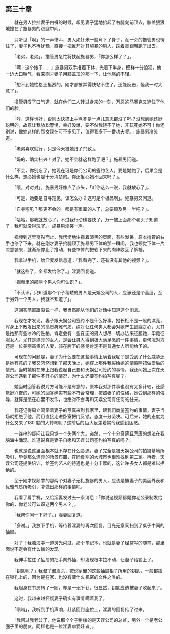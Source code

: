 ## 第三十章

　　就在男人拉扯妻子内裤的时候，却见妻子猛地抬起了右腿向前顶去，膝盖狠狠地撞在了施暴男的双腿中间。

　　只听见「啊」的一声惨叫，男人如虾米一般弯下了身子，而一旁的撸管男也愣住了，妻子也不再犹豫，直接一把推开对其施暴的男人，踩着高跟鞋跑了出去。

　　「老弟，老弟」。撸管男急忙将扶起施暴男，「你怎么样了？」。

　　「啊！这个婊子……」施暴男双手捂着下体，光着下半身，模样十分狼狈，他一边大口喘气，看来刚才妻子用膝盖顶的那一下，让他痛的不轻。

　　「想不到她性格还挺烈的，刚才都被弄得快站不住了，还能反击，怪我一时大意了」。

　　撸管男叹了口气道，就在他们二人转过身来的一刻，万恶的马赛克又遮住了他们的脸。

　　「哼，这样也好，否则太快搞上手岂不是一点儿意思都没了吗？没想到她还挺聪明的，故意让我放松警惕，幸好没爆，要不然我饶不了她，非玩死她不可！你还别说，像她这样的烈女现在可不多见了，值得我多下一番功夫呢。」施暴男冷笑道。

　　「老弟喜欢就行，只是今天被她扫了兴致」。

　　「妈的，确实扫兴！对了，她不会就这样跑了吧？」施暴男问道。

　　「不会，你别忘了，她现在可是你们公司的签约艺人，要是她跑了，后果会是什么样，想必她也是十分清楚的。你还担心她不回来吗？」。

　　「哦，对对对」。施暴男好像点了点头，「听你这么一说，我就放心了」。

　　「可是，她要是自寻短见，该怎么办？这可是个极品啊」。施暴男又问道。

　　「自寻短见？那更不会的。都是有家室的人了，总要顾及另一半吧？」。

　　「哈哈，那我就放心了，不过我行动也要快了，万一被上面那个老头子知道了，我可就没得玩了。」施暴男淫笑一声。

　　视频到这里戛然而止，我愣愣地注视着漆黑的页面，有些发呆，原本撸管的右手也停了下来，就在刚才妻子抬腿顶了施暴男下体的那一瞬间，我也顿觉下体一片凉意袭来，就渐渐停止了撸动，有些悻悻的把软下来的肉棒收回了裤裆。

　　我拿过手机，给淫妻发信息道：「我看完了，还有没有其他的视频？」。

　　「就这些了，全都发给你了。」淫妻回复道。

　　「视频里的那两个男人你可认识？」。

　　「不认识，只知道那个个子稍矮的男人是天娱公司的人，应该还是个高层，至于另外一个男人，我就不知道了」。

　　这回答简直跟没说一样，我当然能从他们的对话中知道这个消息。

　　我现在才发现，妻子跟天娱公司签约不是什么好事。她长相不是一般的漂亮，浑身上下散发出来的高贵典雅气质，绝对让任何男人都会对她产生觊觎之心，尤其是她那有些冰冷的性格，肯定会有一些变态的男人想尽一切办法来征服她，毕竟征服女人，尤其是漂亮的女人，是会让男人得到极大满足感的一件事情，更何况对方还是一位美丽高贵的人妻，骑在胯下的感觉肯定不是普通女人所能给予的。

　　可现在的问题是，妻子为什么要在这些事情上瞒着我呢？是受到了什么威胁还是她有意的？我又忽然想到了那天晚上，她穿上那件我买给她的情趣睡裙做爱后的情景。当时她躺在床上跟我说起自己要和天娱公司签约的事情，我还问她上次在天娱公司遇到了那件不开心的情况，为什么还要签约拍写真呢？。

　　她当时回答我说对方可能不是有意的，原本我对那件事也没有太多计较，还感觉挺兴奋的，可她的回答确实有些不符合常理，按照妻子的性格，她受到那样的侮辱，就算是憋在心里不发作，也绝对不会再和天娱公司有任何的往来。

　　我还记得周立鸣带着妻子的写真来到我家里，跟我们商量签约的事情，妻子当场就拒绝了他，而且直接走进卧室把门反锁，态度十分坚决。可后来，她的态度为什么又来了180 度的大转弯呢？这前后的巨大反差着实令我感到困惑。

　　一连串的疑问让我只觉一个头两个大。突然，一个十分奇葩且荒唐的想法在我脑海中涌现。难道说真是妻子自愿和天娱公司签约拍写真的吗？。

　　也就是说这里面根本就不存在什么胁迫，妻子完全是被天娱公司的拍摄基地所吸引，毕竟那么漂亮的场景布置，在同级别的大城市也很难找到第二家。再者，天娱公司还提供培训，给签约艺人的待遇也是十分丰厚的，这让许多女人都是难以拒绝的。

　　至于刚才视频中的那两个对妻子无礼施暴的男人，应该是被妻子的美丽外表和优雅气质所吸引，才做出那样的事情吧。

　　我看了看手机，又给淫妻发过去一条消息：「你说这视频都是你老公录制发给你的，你老公可认识这两个男人？」。

　　「我帮你问一下好了。」淫妻回复道。

　　「多谢。」我放下手机，等待着淫妻的再次回复，目光无意间扫到了桌子中间的抽屉。

　　对了！我脑海中一道灵光闪过，那个笔记本，也就是妻子经常写的随笔，那里面说不定会有什么新的发现。

　　我伸手拉住了抽屉的把手向外抽，却发现根本拉不动，让妻子给锁上了。

　　「钥匙呢？」我皱了皱眉头，按说家里的这些抽屉柜子所用的钥匙，一般都插在锁孔上的，因为是在家，也没有藏什么机密的文件之类的。

　　我起身在书房转了一圈，却是一无所获，很显然，钥匙应该被妻子收起来了。

　　这时，我越来越怀疑妻子确实有事情瞒着我了。

　　「嗡嗡」，我听到手机声响，赶紧回到座位上，淫妻的回复传了过来。

　　「我问过我老公了，他说那个个子稍矮的是天娱公司的总监，另外一个是老公圈子里的朋友，同样也是一位淫妻癖爱好者」。
